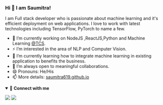 ### Hi 👋 I am Saumitra!

I am Full stack developer who is passionate about machine learning and it's efficient deployment on web applications. I love to work with latest technologies including TensorFlow, PyTorch to name a few.

- 🔭 I’m currently working on NodeJS ,ReactJS,Python and Machine Learning [@TCS](https://www.tcs.com/).
- ⚡ I’m interested in the area of NLP and Computer Vision.
- 🌱 I’m currently learning how to integrate machine learning in existing application to benefits the business.
- 👯 I’m always open to meaningful collaborations.
- 😄 Pronouns: He/His
- 📫 More details: [saumitra619.github.io](https://saumitra619.github.io/)

<details open>
<summary>🤝 <b>Connect with me</b></summary>

<p align = "center">

[<img src ="https://img.shields.io/badge/portfolio-%23.svg?&style=for-the-badge&logo=&logoColor=white%22">](https://saumitra619.github.io/)
[<img src="https://img.shields.io/badge/linkedin-%230077B5.svg?&style=for-the-badge&logo=linkedin&logoColor=white" />](https://www.linkedin.com/in/saumitra-tomar/)

</p>

</details>